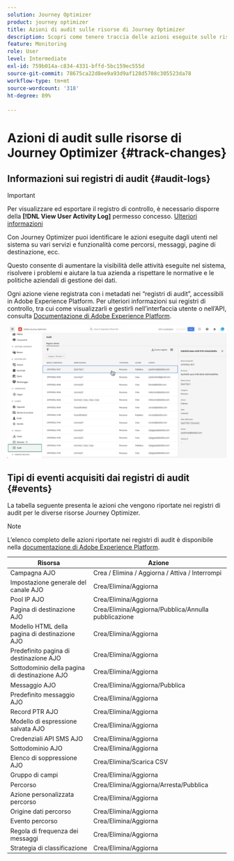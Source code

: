 ```yaml
---
solution: Journey Optimizer
product: journey optimizer
title: Azioni di audit sulle risorse di Journey Optimizer
description: Scopri come tenere traccia delle azioni eseguite sulle risorse Journey Optimizer.
feature: Monitoring
role: User
level: Intermediate
exl-id: 759b014a-c834-4331-bffd-5bc159ec555d
source-git-commit: 78675ca22d8ee9a93d9af128d5708c305523da78
workflow-type: tm+mt
source-wordcount: '318'
ht-degree: 89%

---
```


# Azioni di audit sulle risorse di Journey Optimizer {#track-changes}

## Informazioni sui registri di audit {#audit-logs}

>[!IMPORTANT]
>
>Per visualizzare ed esportare il registro di controllo, è necessario disporre della **[!DNL View User Activity Log]** permesso concesso. [Ulteriori informazioni](../administration/ootb-product-profiles.md)

Con Journey Optimizer puoi identificare le azioni eseguite dagli utenti nel sistema su vari servizi e funzionalità come percorsi, messaggi, pagine di destinazione, ecc.

Questo consente di aumentare la visibilità delle attività eseguite nel sistema, risolvere i problemi e aiutare la tua azienda a rispettare le normative e le politiche aziendali di gestione dei dati.

Ogni azione viene registrata con i metadati nei “registri di audit”, accessibili in Adobe Experience Platform. Per ulteriori informazioni sui registri di controllo, tra cui come visualizzarli e gestirli nell’interfaccia utente o nell’API, consulta [Documentazione di Adobe Experience Platform](https://experienceleague.adobe.com/docs/experience-platform/landing/governance-privacy-security/audit-logs/overview.html?lang=it).

![](assets/audit-logs.png)

## Tipi di eventi acquisiti dai registri di audit {#events}

La tabella seguente presenta le azioni che vengono riportate nei registri di audit per le diverse risorse Journey Optimizer.

>[!NOTE]
>
>L’elenco completo delle azioni riportate nei registri di audit è disponibile nella [documentazione di Adobe Experience Platform](https://experienceleague.adobe.com/docs/experience-platform/landing/governance-privacy-security/audit-logs/overview.html?lang=it#category).

| Risorsa | Azione |
|-----------|------------------|
| Campagna AJO | Crea / Elimina / Aggiorna / Attiva / Interrompi |
| Impostazione generale del canale AJO | Crea/Elimina/Aggiorna |
| Pool IP AJO | Crea/Elimina/Aggiorna |
| Pagina di destinazione AJO | Crea/Elimina/Aggiorna/Pubblica/Annulla pubblicazione |
| Modello HTML della pagina di destinazione AJO | Crea/Elimina/Aggiorna |
| Predefinito pagina di destinazione AJO | Crea/Elimina/Aggiorna |
| Sottodominio della pagina di destinazione AJO | Crea/Elimina/Aggiorna |
| Messaggio AJO | Crea/Elimina/Aggiorna/Pubblica |
| Predefinito messaggio AJO | Crea/Elimina/Aggiorna |
| Record PTR AJO | Crea/Elimina/Aggiorna |
| Modello di espressione salvata AJO | Crea/Elimina/Aggiorna |
| Credenziali API SMS AJO | Crea/Elimina/Aggiorna |
| Sottodominio AJO | Crea/Elimina/Aggiorna |
| Elenco di soppressione AJO | Crea/Elimina/Scarica CSV |
| Gruppo di campi | Crea/Elimina/Aggiorna |
| Percorso | Crea/Elimina/Aggiorna/Arresta/Pubblica |
| Azione personalizzata percorso | Crea/Elimina/Aggiorna |
| Origine dati percorso | Crea/Elimina/Aggiorna |
| Evento percorso | Crea/Elimina/Aggiorna |
| Regola di frequenza dei messaggi | Crea/Elimina/Aggiorna |
| Strategia di classificazione | Crea/Elimina/Aggiorna |
